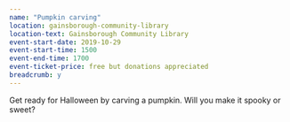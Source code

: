 ```yaml
---
name: "Pumpkin carving"
location: gainsborough-community-library
location-text: Gainsborough Community Library
event-start-date: 2019-10-29
event-start-time: 1500
event-end-time: 1700
event-ticket-price: free but donations appreciated
breadcrumb: y
---
```


Get ready for Halloween by carving a pumpkin. Will you make it spooky or sweet?

